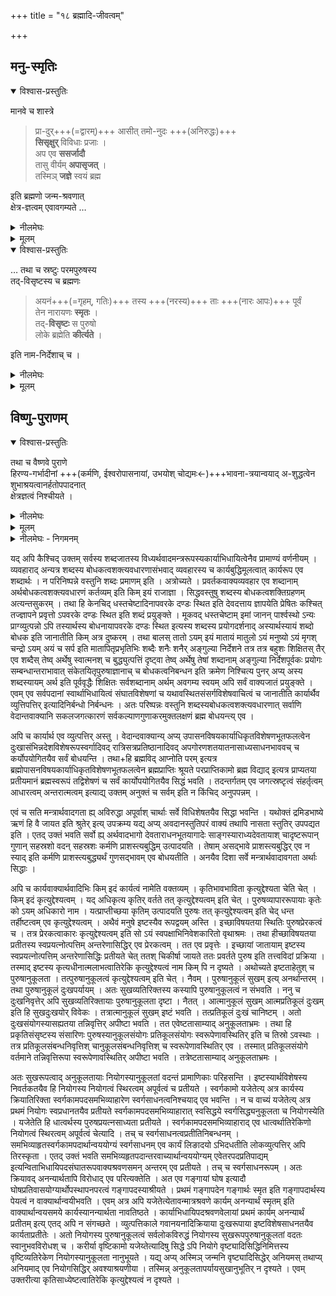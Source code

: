 +++
title = "१८ ब्रह्मादि-जीवत्वम्"

+++

## मनु-स्मृतिः

<details open><summary>विश्वास-प्रस्तुतिः</summary>

मानवे च शास्त्रे 

> प्रा-दुर्+++(=द्वारम्)+++ आसीत् तमो-नुदः +++(अनिरुद्धः)+++  
> **सिसृक्षुर्** विविधाः प्रजाः ।  
> अप एव **ससर्जादौ**  
> तासु वीर्यम् **अपासृजत्** ।  
> तस्मिञ् **जज्ञे** स्वयं ब्रह्म

इति ब्रह्मणो जन्म-श्रवणात्  
क्षेत्र-ज्ञत्वम् एवावगम्यते … 
</details>

<details><summary>नीलमेघः</summary>

किंच, मानव धर्मशास्त्र में  
जगत्कारण परमपुरुष को नारायण  
एवं उनके द्वारा उत्पन्न होने वाले ब्रह्मा आदि देवों को  
जीव कहा गया है ।  
मानवधर्म शास्त्र मनुस्मृति में  
ये वचन कहे हैं कि  

> प्रादुरासीत् तमोनुदः,  
सिसृक्षुर्विविधाः प्रजाः ।  
अप एव ससर्जादौ  
तासु वीर्यमपासृजत् ।  
तस्मिन् जज्ञे स्वयं ब्रह्मा ॥  

अर्थात् 

> प्रलयकाल में प्रकृति पर अधिष्ठान करने वाले अनिरुद्ध भगवान ने  
सृष्टिकाल उपस्थित होने पर  
सृष्टि करने के लिये  
प्रवृति को प्रेरित किया ।  
उन अनिरुद्ध भगवान ने  
नानाविध प्रजाओं की सृष्टि करने के लिये  
इच्छा रखते हुये  
जल इत्यादि तत्त्वों की सृष्टि करके  
उनमें जीवतत्त्व को मिलाया ।  
[[२४६]]  
उससे ब्रह्माण्ड बना,  
उसमें ब्रह्मा उत्पन्न हुये ।  

इससे ब्रह्मा जी का जन्म सिद्ध होता है ।  

ब्रह्मा जी को श्री भगवान का अवतार सिद्ध करने वाला  
कोई वचन शास्त्रों में है नहीं,  
जन्म लेने से ब्रह्मा जी जीव सिद्ध होते हैं ।  

बिना कर्म के जन्म नहीं होता,  
इससे ब्रह्मा जी कर्म परवश जीव प्रमाणित होते हैं ।  
यदि ब्रह्मा जी श्रीभगवान् का अवतार बतलाये गये होते  
तो जन्म मात्र से  
उनको जीव मानना अनुचित ठहरता  
परन्तु कहीं भी ब्रह्मा जी श्रीभगवान का अवतार  
नहीं कहे गये हैं ।  
ऐसी स्थिति में जन्म होने से  
ब्रह्मा जी को जीव मानने में  
बाधा नहीं पड़ती है ।  

इस विवेचन से यही फलित होता है कि  
इस प्रकार जीवकोटि में आने वाले ब्रह्मा जी को  
जगत्कारण ईश्वर मानना नितान्त अनुचित है ।  

</details>


<details><summary>मूलम्</summary>

मानवे च शास्त्रे 

> प्रादुरासीत् तमोनुदः  
> सिसृक्षुर् विविधाः प्रजाः ।  
> अप एव ससर्जादौ  
> तासु वीर्यम् अपासृजत् ।  
> तस्मिञ् जज्ञे स्वयं ब्रह्म

इति ब्रह्मणो जन्म-श्रवणात्  
क्षेत्र-ज्ञत्वम् एवावगम्यते । 
</details>

<details open><summary>विश्वास-प्रस्तुतिः</summary>

… तथा च स्रष्टुः परमपुरुषस्य  
तद्-विसृष्टस्य च ब्रह्मणः  

> अयनं+++(=गृहम्, गतिः)+++ तस्य +++(नरस्य)+++ ताः +++(नारः आपः)+++ पूर्वं  
> तेन नारायणः **स्मृतः** ।  
> तद्-**विसृष्टः** स पुरुषो  
> लोके ब्रह्मेति **कीर्त्यते** । 

इति नाम-निर्देशाच् च । 
</details>

<details><summary>नीलमेघः</summary>

किंच मनुस्मृति के निम्नलिखित वचनों में  
यह कहा गया है कि  
सृष्टि करने वाले परमपुरुष का नाम नारायण है,  
उनके सर्व प्रथम उत्पन्न हुये जीव का नाम ब्रह्मा है ।  
वे वचन ये हैं कि-  

> अयनं तस्य ताः पूर्वं  
तेन नारायणः स्मृतः ।  
तद्विसृष्टः स पुरुषो  
लोके ब्रह्मति कीर्त्यते ॥  

अर्थात्  

जल की सृष्टि करके  
परमात्मा ने उस जल में शयन किया था,  
जल नार कहलाता है  
क्योंकि वह नर अर्थात् भगवान से उत्पन्न हुआ है ।  
उस नार जल में शयन करने वाले जगत्कारण परमपुरुष  
जल में शयन करने के कारण  
नारायण कहलाते हैं ।  
सर्व प्रथम नारायण से उत्पन्न हुआ जीव  
ब्रह्मा कहलाता है ।  
इस प्रकार मनुस्मृति में जगत्कारण परमपुरुष को  
नारायण नाम रक्खा गया है ।  

सर्व प्रथम उनसे उत्पन्न जीव का नाम  
ब्रह्मा रक्खा गया है  
इससे सिद्ध होता है  
नारायण ही जगत का आदि कारण हैं,  
ब्रह्मा नहीं ।  
इससे ब्रह्मा को जगत्कारण मानने वालों का पक्ष  
खण्डित हो जाता है ।  
</details>


<details><summary>मूलम्</summary>

… तथा च स्रष्टुः परमपुरुषस्य  
तद्विसृष्टस्य च ब्रह्मणः  

> अयनं तस्य ताः पूर्वं    
> तेन नारायणः स्मृतः ।  
> तद्-विसृष्टः स पुरुषो  
> लोके ब्रह्मेति कीर्त्यते । 

इति नामनिर्देशाच् च । 

</details>


## विष्णु-पुराणम्
<details open><summary>विश्वास-प्रस्तुतिः</summary>

तथा च वैष्णवे पुराणे  
हिरण्य-गर्भादीनां +++(कर्मणि, ईश्वरोपासनायां, उभयोश् चोद्यमः←)+++भावना-त्रयान्वयाद् अ-शुद्धत्वेन  
शुभाश्रयत्वानर्हतोपपादनात्  
क्षेत्रज्ञत्वं निश्चीयते ।
</details>

<details><summary>नीलमेघः</summary>

किंच, श्रीविष्णुपुराण में कहा गया कि  
ब्रह्मा इत्यादि सभी देव  
निम्नलिखित तीन भावनाओं में  
किसी एक भावना से अवश्य संबद्ध रखते हैं  
अतएव वे अशुद्ध हैं,  
उनके ध्यान से कल्याण नहीं होता,  
वे ध्यान के योग्य नहीं हैं,  
इससे ब्रह्मा यदि देवगण जीव सिद्ध होते हैं।  
तीन भावनायें ये हैं -  

(१) कर्म अर्थात् कर्म करने में उद्योग  
(२) ब्रह्म भावना अर्थात् ईश्वरोपसान करने में उद्योग  
(३) उभय भावना अर्थात् कर्म करने में तथा ईश्वरोपासना में भी उद्योग । 

[[२५०]]  
इनमें सनन्दन इत्यादि ब्रह्म भावना से संबद्ध है क्योंकि  
वे सदा ब्रह्मोपासन में ही लगे रहते हैं ।  
इन्द्रादि देवगण कर्मभावना से संबद्ध है  
क्योंकि ये सदा कर्म में ही लगे रहते हैं ।+++(4)+++  
ब्रह्मा आदि उभय भावना से संबद्ध है  
क्योंकि ब्रह्मा आदि देव जगन्निर्वाह में अधिकृत होने के कारण  
कभी कर्म करते हैं,  
कभी ईश्वरोपासन करते रहते हैं ।  

इस प्रकार तीनों भावनाओं से युक्त जीव  
बद्ध कोटि में हैं,  
इन बद्ध जीवों का ध्यान करने से  
कल्याण नहीं होगा ।  

परिशुद्ध आत्मस्वरूप का ध्यान कल्याणकारी होता है  
परन्तु वह चित्त का आलम्बन नहीं बनता,  
चित्त उसका आकलन करने में असमर्थ रहता है।  

श्रीभगवान का दिव्य विग्रह चित्त का आलंबन  
एवं कल्याणकारी होने से  
शुभाश्रय कहलाता है।  
उसके ध्यान से कल्याण होता है ।  
इस प्रकार कहकर  
श्री पराशर ब्रह्मर्षि ने ब्रह्मादि देवों को  
बद्ध जीव कोटि में गणना की है ।  
इस विवेचन से सिद्ध होता है कि  
श्रीमन्नारायण ही परतत्त्व एवं परब्रह्म हैं ।  

</details>


<details><summary>मूलम्</summary>

तथा च वैष्णवे पुराणे  
हिरण्यगर्भादीनां भावनात्रयान्वयाद् अशुद्धत्वेन शुभाश्रयत्वानर्हतोपपादनात् क्षेत्रज्ञत्वं निश्चीयते ।
</details>

<details><summary>नीलमेघः - निगमनम्</summary>

यहां तक के ग्रन्थ से  
श्रीरामानुज स्वामी जी ने  
अपने पक्ष को सिद्ध करने वाले  
प्रमाण और तर्कों का वर्णन किया  
तथा परमतावलम्बियों के द्वारा उठाई गई  
शंकाओं का निराकरण किया है ।  

इस प्रकार श्रुति वाक्यों के आधार पर स्वपक्षस्थापन और परपक्ष का निराकरण किया गया है।  

इतिहास और पुराण इत्यादि उपबृंहण ग्रन्थों के आधार पर  
श्रीरामानुज स्वामी जी ने पहले  
अपने पक्ष का समर्थन करने वाले वचनों का उल्लेख करके  
परमत-स्थों के द्वारा उठाई गई शंका का भी निराकरण किया है ।  

इस प्रकार प्रथम श्लोकस्थ अन्तिम पद   
"विष्णवे " इस पद की व्याख्या करते हुये  
श्रीरामानुज स्वामी जी ने  
श्रीविष्णु भगवान को सर्वश्रेष्ठ परतत्त्व  
एवं परब्रह्म सिद्ध किया है।  
ये ही यहाँ तक के ग्रन्थ का प्रधान प्रतिपाद्य अर्थ हैं ।  

</details>




यद् अपि कैश्चिद् उक्तम् सर्वस्य शब्दजातस्य विध्यर्थवादमन्त्ररूपस्यकार्याभिधायित्वेनैव प्रामाण्यं वर्णनीयम् । व्यवहाराद् अन्यत्र शब्दस्य बोधकत्वशक्त्यवधारणासंभवाद् व्यवहारस्य च कार्यबुद्धिमूलत्वात् कार्यरूप एव शब्दार्थः । न परिनिष्पन्ने वस्तुनि शब्दः प्रमाणम् इति । अत्रोच्यते । प्रवर्तकवाक्यव्यवहार एव शब्दानाम् अर्थबोधकत्वशक्त्यवधारणं कर्तव्यम् इति किम् इयं राजाज्ञा । सिद्धवस्तुषु शब्दस्य बोधकत्वशक्तिग्रहणम् अत्यन्तसुकरम् । तथा हि केनचिद् धस्तचेष्टादिनापवरके दण्डः स्थित इति देवदत्ताय ज्ञापयेति प्रेषितः कश्चित् तज्ज्ञापने प्रवृत्तो ऽपवरके दण्डः स्थित इति शब्दं प्रयुङ्क्ते । मूकवद् धस्तचेष्टाम् इमां जानन् पार्श्वस्थो ऽन्यः प्राग्व्युत्पन्नो ऽपि तस्यार्थस्य बोधनायापवरके दण्डः स्थित इत्यस्य शब्दस्य प्रयोगदर्शनाद् अस्यार्थस्यायं शब्दो बोधक इति जानातीति किम् अत्र दुष्करम् । तथा बालस् तातो ऽयम् इयं मातायं मातुलो ऽयं मनुष्यो ऽयं मृगश् चन्द्रो ऽयम् अयं च सर्प इति मातापितृप्रभृतिभिः शब्दैः शनैः शनैर् अङ्गुल्या निर्देशने तत्र तत्र बहुशः शिक्षितस् तैर् एव शब्दैस् तेष्व् अर्थेषु स्वात्मनश् च बुद्ध्युत्पत्तिं दृष्ट्वा तेष्व् अर्थेषु तेषां शब्दानाम् अङ्गुल्या निर्देशपूर्वकः प्रयोगः सम्बन्धान्तराभावात् संकेतयितृपुरुषाज्ञानाच् च बोधकत्वनिबन्धन इति क्रमेण निश्चित्य पुनर् अप्य् अस्य शब्दस्यायम् अर्थ इति पूर्ववृद्धैः शिक्षितः सर्वशब्दानाम् अर्थम् अवगम्य स्वयम् अपि सर्वं वाक्यजातं प्रयुङ्क्ते । एवम् एव सर्वपदानां स्वार्थाभिधायित्वं संघातविशेषणां च यथावस्थितसंसर्गविशेषवाचित्वं च जानातीति कार्यार्थैव व्युत्तिपत्तिर् इत्यादिनिर्बन्धो निर्बन्धनः । अतः परिष्पन्नः वस्तुनि शब्दस्यबोधकत्वशक्त्यवधारणात् सर्वाणि वेदान्तवाक्यानि सकलजगत्कारणं सर्वकल्याणगुणाकरमुक्तलक्षणं ब्रह्म बोधयन्त्य् एव ।

अपि च कार्यार्थ एव व्युत्पत्तिर् अस्तु । वेदान्दवाक्यान्य् अप्य् उपासनविषयकार्याधिकृतविशेषणभूतफलत्वेन दुःखासंभिन्नदेशविशेषरूपस्वर्गादिवद् रात्रिसत्रप्रतिष्ठानादिवद् अपगोरणशतयातनासाध्यसाधनभाववच् च कर्योपयोगितयैव सर्वं बोधयन्ति । तथा+हि ब्रह्मविद् आप्नोति परम् इत्यत्र ब्रह्मोपासनविषयकार्याधिकृतविशेषणभूतफलत्वेन ब्रह्मप्राप्तिः श्रूयते परप्राप्तिकामो ब्रह्म विद्याद् इत्यत्र प्राप्यतया प्रतीयमानं ब्रह्मस्वरूपं तद्विशेषणं च सर्वं कार्योपयोगितयैव सिद्धं भवति । तदन्तर्गतम् एव जगत्स्रष्टृत्वं संहर्तृत्वम् आधारत्वम् अन्तरात्मत्वम् इत्याद्य् उक्तम् अनुक्तं च सर्वम् इति न किंचिद् अनुपपन्नम् ।

एवं च सति मन्त्रार्थवादगता ह्य् अविरुद्धा अपूर्वाश् चार्थाः सर्वे विधिशेषतयैव सिद्धा भवन्ति । यथोक्तं द्रमिडभाष्ये ऋणं हि वै जायत इति श्रुतेर् इत्य् उपक्रम्य यद्य् अप्य् अवदानस्तुतिपरं वाक्यं तथापि नासता स्तुतिर् उपपद्यत इति । एतद् उक्तं भवति सर्वो ह्य् अर्थवादभागो देवताराधनभूतयागादेः साङ्गस्याराध्यदेवतायाश् चादृष्टरूपान् गुणान् सहस्रशो वदन् सहस्रशः कर्मणि प्राशस्त्यबुद्धिम् उत्पादयति । तेषाम् असद्भावे प्राशस्त्यबुद्धिर् एव न स्याद् इति कर्मणि प्राशस्त्यबुद्ध्यर्थं गुणसद्भावम् एव बोधयतीति । अनयैव दिशा सर्वे मन्त्रार्थवादावगता अर्थाः सिद्धाः ।

अपि च कार्यवाक्यार्थवादिभिः किम् इदं कार्यत्वं नामेति वक्तव्यम् । कृतिभावभाविता कृत्युद्देश्यता चेति चेत् । किम् इदं कृत्युद्देश्यत्वम् । यद् अधिकृत्य कृतिर् वर्तते तत् कृत्युद्देश्यत्वम् इति चेत् । पुरुषव्यापाररूपायाः कृतेः को ऽयम् अधिकारो नाम । यत्प्राप्तीच्छया कृतिम् उत्पादयति पुरुषः तत् कृत्युद्देश्यत्वम् इति चेद् धन्त तर्हीष्टत्वम् एव कृत्युद्देश्यत्वम् । अथैवं मनुषे इष्टस्यैव रूपद्वयम् अस्ति । इच्छाविषयतया स्थितिः पुरुषप्रेरकत्वं च । तत्र प्रेरकत्वाकारः कृत्युद्देश्यत्वम् इति सो ऽयं स्वपक्षाभिनिवेशकारितो वृथाश्रमः । तथा हीच्छाविषयतया प्रतीतस्य स्वप्रयत्नोत्पत्तिम् अन्तरेणासिद्धिर् एव प्रेरकत्वम् । तत एव प्रवृत्तेः । इच्छायां जातायाम् इष्टस्य स्वप्रयत्नोत्पत्तिम् अन्तरेणासिद्धिः प्रतीयते चेत् ततश् चिकीर्षा जायते ततः प्रवर्तते पुरुष इति तत्त्वविदां प्रक्रिया । तस्माद् इष्टस्य कृत्यधीनात्मलाभत्वातिरेकि कृत्युद्देश्यत्वं नाम किम् पि न दृष्यते । अथोच्यते इष्टताहेतुश् च पुरुषानुकूलता । तत्पुरुषानुकूलत्वं कृत्युद्देश्यत्वम् इति चेत् । नैवम् । पुरुषानुकूलं सुखम् इत्य् अनर्थान्तरम् । तथा पुरुषानुकूलं दुःखपर्यायम् । अतः सुखव्यतिरिक्तस्य कस्यापि पुरुषानुकूलत्वं न संभवति । ननु च दुःखनिवृत्तेर् अपि सुखव्यतिरिक्तायाः पुरुषानुकूलता दृष्टा । नैतत् । आत्मानुकूलं सुखम् आत्मप्रतिकूलं दुःखम् इति हि सुखदुःखयोर् विवेकः । तत्रात्मानुकूलं सुखम् इष्टं भवति । तत्प्रतिकूलं दुःखं चानिष्टम् । अतो दुःखसंयोगस्यासह्यतया तन्निवृत्तिर् अपीष्टा भवति । तत एवेष्टतासाम्याद् अनुकूलताभ्रमः । तथा हि प्रकृतिसंसृष्टस्य संसारिणः पुरुषस्यानुकूलसंयोगः प्रतिकूलसंयोगः स्वरूपेणावस्थितिर् इति च तिस्रो ऽवस्थाः । तत्र प्रतिकूलसंबन्धनिवृत्तिश् चानुकूलसंबन्धनिवृत्तिश् च स्वरूपेणावस्थितिर् एव । तस्मात् प्रतिकूलसंयोगे वर्तमाने तन्निवृत्तिरूपा स्वरूपेणावस्थितिर् अपीष्टा भवति । तत्रेष्टतासाम्याद् अनुकूलताभ्रमः ।

अतः सुखरूपत्वाद् अनुकूलतायाः नियोगस्यानुकूलतां वदन्तं प्रामाणिकाः परिहसन्ति । इष्टस्यार्थविशेषस्य निवर्तकतयैव हि नियोगस्य नियोगत्वं स्थिरत्वम् अपूर्वत्वं च प्रतीयते । स्वर्गकामो यजेतेत्य् अत्र कार्यस्य क्रियातिरिक्ता स्वर्गकामपदसमभिव्याहारेण स्वर्गसाधनत्वनिश्चयाद् एव भवन्ति । न च वाच्यं यजेतेत्य् अत्र प्रथमं नियोगः स्वप्रधानतयैव प्रतीयते स्वर्गकामपदसमभिव्याहारात् स्वसिद्धये स्वर्गसिद्ध्यनुकूलता च नियोगस्येति । यजेतेति हि धात्वर्थस्य पुरुषप्रयत्नसाध्यता प्रतीयते । स्वर्गकामपदसमभिव्याहाराद् एव धात्वर्थातिरेकिणो नियोगत्वं स्थिरत्वम् अपूर्वत्वं चेत्यादि । तच् च स्वर्गसाधनत्वप्रतीतिनिबन्धनम् । समभिव्याहृतस्वर्गकामपदार्थान्वययोग्यं स्वर्गसाधनम् एव कार्यं लिङादयो ऽभिदधतीति लोकव्युत्पत्तिर् अपि तिरस्कृता । एतद् उक्तं भवति समभिव्यहृतपदान्तरवाच्यार्थान्वययोग्यम् एवेतरपदप्रतिपाद्यम् इत्यन्विताभिधायिपदसंघातरूपवाक्यश्रवणसमन् अन्तरम् एव प्रतीयते । तच् च स्वर्गसाधनरूपम् । अतः क्रियावद् अनन्यार्थतापि विरोधाद् एव परित्यक्तेति । अत एव गङ्गायां घोष इत्यादौ घोषप्रतिवासयोग्यार्थोपस्थापनपरत्वं गङ्गापदस्याश्रीयते । प्रथमं गङ्गापदेन गङ्गार्थः स्मृत इति गङ्गापदार्थस्य पेयत्वं न वाक्यार्थान्वयीभवति । एवम् अत्र अपि यजेतेत्येतावन्मात्रश्रवणे कार्यम् अनन्यार्थं स्मृतम् इति वाक्यार्थान्वयसमये कार्यस्यानन्यार्थता नावतिष्ठते । कार्याभिधायिपदश्रवणवेलायां प्रथमं कार्यम् अनन्यार्थं प्रतीतम् इत्य् एतद् अपि न संगच्छते । व्युत्पत्तिकाले गवानयनादिक्रियाया दुःखरूपाया इष्टविशेषसाधनतयैव कार्यताप्रतीतेः । अतो नियोगस्य पुरुषानुकूलत्वं सर्वलोकविरुद्धं नियोगस्य सुखरूपपुरुषानुकूलतां वदतः स्वानुभवविरोधश् च । करीर्या वृष्टिकामो यजेय्तेत्यादिषु सिद्धे ऽपि नियोगे वृष्ट्यादिसिद्धिनिमित्तस्य वृष्टिव्यतिरेकेण नियोगस्यानुकूलता नानुभूयते । यद्य् अप्य् अस्मिञ् जन्मनि वृष्ट्यादिसिद्धेर् अनियमस् तथाप्य् अनियमाद् एव नियोगसिद्धिर् अवश्याश्रयणीया । तस्मिन्न् अनुकूलतापर्यायसुखानुभूतिर् न दृश्यते । एवम् उक्तरीत्या कृतिसाध्येष्टत्वातिरेकि कृत्युद्देश्यत्वं न दृश्यते ।